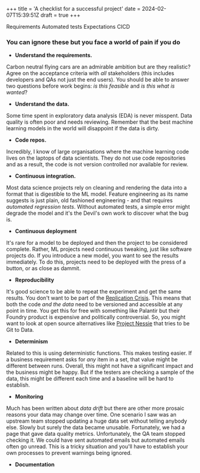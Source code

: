 +++
title = 'A checklist for a successful project'
date = 2024-02-07T15:39:51Z
draft = true
+++

Requirements
Automated tests
Expectations
CICD


### You can ignore these but you face a world of pain if you do

* **Understand the requirements.** 

Carbon neutral flying cars are an admirable ambition but are they realistic? 
Agree on the acceptance criteria with *all* stakeholders 
(this includes developers and QAs not just the end users). 
You should be able to answer two questions before work begins: *is this feasible* and *is this what is wanted*?

* **Understand the data.**

Some time spent in exploratory data analysis (EDA) is never misspent.
Data quality is often poor and needs reviewing.
Remember that the best machine learning models in the world will disappoint if the data is dirty.

* **Code repos.** 

Incredibly, I know of large organisations where the machine learning code lives on the laptops of data scientists.
They do not use code repositories and as a result, the code is not version controlled nor available for review.

* **Continuous integration.** 

Most data science projects rely on cleaning and rendering the data into a format that is digestible to the ML model. 
Feature engineering as its name suggests is just plain, old fashioned engineering - and that requires *automated regression tests*.
Without automated tests, a simple error might degrade the model and it's the Devil's own work to discover what the bug is.

* **Continuous deployment**

It's rare for a model to be deployed and then the project to be considered complete.
Rather, ML projects need continuous tweaking, just like software projects do.
If you introduce a new model, you want to see the results immediately.
To do this, projects need to be deployed with the press of a button, or as close as dammit.

* **Reproducibility**

It's good science to be able to repeat the experiment and get the same results. You don't want to be part of the [Replication Crisis](https://en.wikipedia.org/wiki/Replication_crisis).
This means that both the code *and the data* need to be versioned and accessible at any point in time.
You get this for free with something like Palantir but their Foundry product is expensive and politically controversial.
So, you might want to look at open source alternatives like [Project Nessie](https://projectnessie.org/) that tries to be Git to Data.

* **Determinism**

Related to this is using deterministic functions. 
This makes testing easier.
If a business requirement asks for *any* item in a set, that value might be different between runs.
Overall, this might not have a significant impact and the business might be happy.
But if the testers are checking a sample of the data, this might be different each time and a baseline will be hard to establish.

* **Monitoring**

Much has been written about *data drift* but there are other more prosaic reasons your data may change over time. 
One scenario I saw was an upstream team stopped updating a huge data set without telling anybody else.
Slowly but surely the data became unusable.
Fortunately, we had a page that gave data quality metrics.
Unfortunately, the QA team stopped checking it. 
We could have sent automated emails but automated emails often go unread. 
This is a tricky situation and you'll have to establish your own processes to prevent warnings being ignored. 

* **Documentation**

